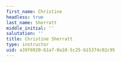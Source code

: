 ```yaml
---
first_name: Christine
headless: true
last_name: Sherratt
middle_initial: ''
salutation: ''
title: Christine Sherratt
type: instructor
uid: a39f6920-61a7-0a10-5c25-b15374c02c95
---
```

